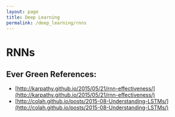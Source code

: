 ```yaml
---
layout: page
title: Deep Learning
permalink: /deep_learning/rnns
---
```


# RNNs

## Ever Green References:
- [http://karpathy.github.io/2015/05/21/rnn-effectiveness/](http://karpathy.github.io/2015/05/21/rnn-effectiveness/)
- [http://colah.github.io/posts/2015-08-Understanding-LSTMs/](http://colah.github.io/posts/2015-08-Understanding-LSTMs/)
